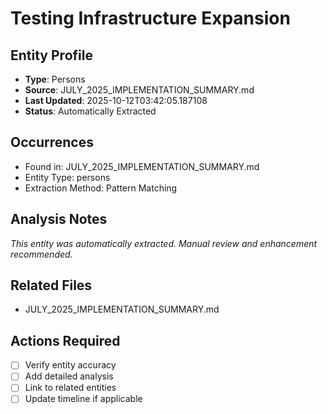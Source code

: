 # Testing Infrastructure Expansion

## Entity Profile
- **Type**: Persons
- **Source**: JULY_2025_IMPLEMENTATION_SUMMARY.md
- **Last Updated**: 2025-10-12T03:42:05.187108
- **Status**: Automatically Extracted

## Occurrences
- Found in: JULY_2025_IMPLEMENTATION_SUMMARY.md
- Entity Type: persons
- Extraction Method: Pattern Matching

## Analysis Notes
*This entity was automatically extracted. Manual review and enhancement recommended.*

## Related Files
- JULY_2025_IMPLEMENTATION_SUMMARY.md

## Actions Required
- [ ] Verify entity accuracy
- [ ] Add detailed analysis
- [ ] Link to related entities
- [ ] Update timeline if applicable
